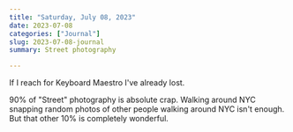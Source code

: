 ```yaml
---
title: "Saturday, July 08, 2023"
date: 2023-07-08
categories: ["Journal"]
slug: 2023-07-08-journal
summary: Street photography

---
```


If I reach for Keyboard Maestro I've already lost.

90% of "Street" photography is absolute crap. Walking around NYC snapping random photos of other people walking around NYC isn't enough. But that other 10% is completely wonderful.
